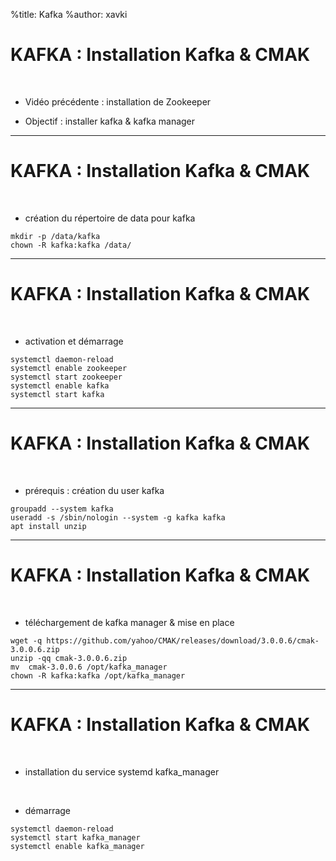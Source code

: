 %title: Kafka
%author: xavki


# KAFKA : Installation Kafka & CMAK

<br>

* Vidéo précédente : installation de Zookeeper

* Objectif : installer kafka & kafka manager

----------------------------------------------------------------------------

# KAFKA : Installation Kafka & CMAK

<br>

* création du répertoire de data pour kafka

```
mkdir -p /data/kafka
chown -R kafka:kafka /data/
```

----------------------------------------------------------------------------

# KAFKA : Installation Kafka & CMAK

<br>

* activation et démarrage

```
systemctl daemon-reload
systemctl enable zookeeper
systemctl start zookeeper
systemctl enable kafka
systemctl start kafka
```

----------------------------------------------------------------------------

# KAFKA : Installation Kafka & CMAK

<br>

* prérequis : création du user kafka

```
groupadd --system kafka
useradd -s /sbin/nologin --system -g kafka kafka
apt install unzip
```

----------------------------------------------------------------------------

# KAFKA : Installation Kafka & CMAK

<br>

* téléchargement de kafka manager & mise en place

```
wget -q https://github.com/yahoo/CMAK/releases/download/3.0.0.6/cmak-3.0.0.6.zip
unzip -qq cmak-3.0.0.6.zip
mv  cmak-3.0.0.6 /opt/kafka_manager
chown -R kafka:kafka /opt/kafka_manager
```

----------------------------------------------------------------------------

# KAFKA : Installation Kafka & CMAK

<br>

* installation du service systemd kafka_manager

<br>

* démarrage

```
systemctl daemon-reload
systemctl start kafka_manager
systemctl enable kafka_manager
```

